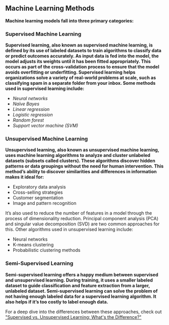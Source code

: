 ## Machine Learning Methods

**Machine learning models fall into three primary categories:**

### Supervised Machine Learning

**Supervised learning, also known as supervised machine learning, is defined by its use of labeled datasets to train algorithms to classify data or predict outcomes accurately. As input data is fed into the model, the model adjusts its weights until it has been fitted appropriately. This occurs as part of the cross-validation process to ensure that the model avoids overfitting or underfitting. Supervised learning helps organizations solve a variety of real-world problems at scale, such as classifying spam in a separate folder from your inbox. Some methods used in supervised learning include:**

- *Neural networks*
- *Naïve Bayes*
- *Linear regression*
- *Logistic regression*
- *Random forest*
- *Support vector machine (SVM)*

### Unsupervised Machine Learning

**Unsupervised learning, also known as unsupervised machine learning, uses machine learning algorithms to analyze and cluster unlabeled datasets (subsets called clusters). These algorithms discover hidden patterns or data groupings without the need for human intervention. This method’s ability to discover similarities and differences in information makes it ideal for:**

- Exploratory data analysis
- Cross-selling strategies
- Customer segmentation
- Image and pattern recognition

It’s also used to reduce the number of features in a model through the process of dimensionality reduction. Principal component analysis (PCA) and singular value decomposition (SVD) are two common approaches for this. Other algorithms used in unsupervised learning include:

- Neural networks
- K-means clustering
- Probabilistic clustering methods

### Semi-Supervised Learning

**Semi-supervised learning offers a happy medium between supervised and unsupervised learning. During training, it uses a smaller labeled dataset to guide classification and feature extraction from a larger, unlabeled dataset. Semi-supervised learning can solve the problem of not having enough labeled data for a supervised learning algorithm. It also helps if it’s too costly to label enough data.**

For a deep dive into the differences between these approaches, check out ["Supervised vs. Unsupervised Learning: What's the Difference?"](https://www.example.com)

